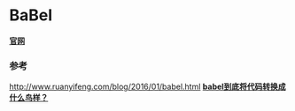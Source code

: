 # BaBel

__[官网](http://babeljs.io/)__


### 参考
http://www.ruanyifeng.com/blog/2016/01/babel.html
__[babel到底将代码转换成什么鸟样？](https://github.com/lcxfs1991/blog/issues/9)__

